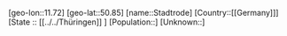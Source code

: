 ﻿---
location: [50.85,11.72]
type: City
tags:
- geo/City


SpocWebEntityId: 34506
isDeleted: false
confidential: public

---
[geo-lon::11.72]
[geo-lat::50.85]
[name::Stadtrode]
[Country::[[Germany]]]
[State :: [[../../Thüringen]] ]
[Population::]
[Unknown::]

